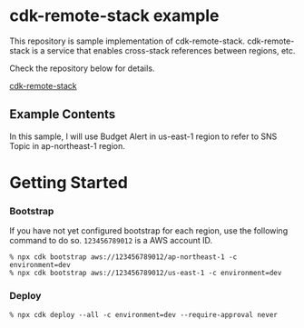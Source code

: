# cdk-remote-stack example

This repository is sample implementation of cdk-remote-stack. cdk-remote-stack is a service that enables cross-stack references between regions, etc.

Check the repository below for details.

[cdk-remote-stack](https://github.com/pahud/cdk-remote-stack)

## Example Contents

In this sample, I will use Budget Alert in us-east-1 region to refer to SNS Topic in ap-northeast-1 region.

# Getting Started

### Bootstrap

If you have not yet configured bootstrap for each region, use the following command to do so. `123456789012` is a AWS account ID.

```
% npx cdk bootstrap aws://123456789012/ap-northeast-1 -c environment=dev
% npx cdk bootstrap aws://123456789012/us-east-1 -c environment=dev
```

### Deploy

```
% npx cdk deploy --all -c environment=dev --require-approval never
```

